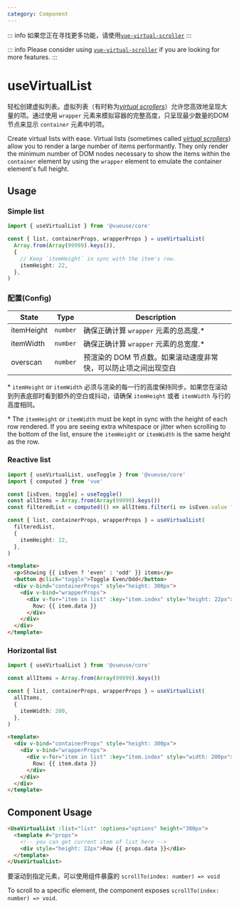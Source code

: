 ```yaml
---
category: Component
---
```


::: info
如果您正在寻找更多功能，请使用[`vue-virtual-scroller`](https://github.com/Akryum/vue-virtual-scroller)
:::

::: info
Please consider using [`vue-virtual-scroller`](https://github.com/Akryum/vue-virtual-scroller) if you are looking for more features.
:::


# useVirtualList

轻松创建虚拟列表。虚拟列表（有时称为[*virtual scrollers*](https://akryum.github.io/vue-virtual-scroller/)）允许您高效地呈现大量的项。通过使用 `wrapper` 元素来模拟容器的完整高度，只呈现最少数量的DOM节点来显示 `container` 元素中的项。

Create virtual lists with ease. Virtual lists (sometimes called [*virtual scrollers*](https://akryum.github.io/vue-virtual-scroller/)) allow you to render a large number of items performantly. They only render the minimum number of DOM nodes necessary to show the items within the `container` element by using the `wrapper` element to emulate the container element's full height.

## Usage

### Simple list

```typescript
import { useVirtualList } from '@vueuse/core'

const { list, containerProps, wrapperProps } = useVirtualList(
  Array.from(Array(99999).keys()),
  {
    // Keep `itemHeight` in sync with the item's row.
    itemHeight: 22,
  },
)
```

### 配置(Config)

| State      | Type     | Description                                                                                     |
|------------|----------|-------------------------------------------------------------------------------------------------|
| itemHeight | `number` | 确保正确计算 `wrapper` 元素的总高度.*                 |
| itemWidth  | `number` | 确保正确计算 `wrapper` 元素的总宽度.*                  |
| overscan   | `number` | 预渲染的 DOM 节点数。如果滚动速度非常快，可以防止项之间出现空白 |

\* `itemHeight` or `itemWidth` 必须与渲染的每一行的高度保持同步。如果您在滚动到列表底部时看到额外的空白或抖动，请确保 `itemHeight` 或者 `itemWidth` 与行的高度相同。

\* The `itemHeight` or `itemWidth` must be kept in sync with the height of each row rendered. If you are seeing extra whitespace or jitter when scrolling to the bottom of the list, ensure the `itemHeight` or `itemWidth` is the same height as the row.

### Reactive list

```typescript
import { useVirtualList, useToggle } from '@vueuse/core'
import { computed } from 'vue'

const [isEven, toggle] = useToggle()
const allItems = Array.from(Array(99999).keys())
const filteredList = computed(() => allItems.filter(i => isEven.value ? i % 2 === 0 : i % 2 === 1))

const { list, containerProps, wrapperProps } = useVirtualList(
  filteredList,
  {
    itemHeight: 22,
  },
)
```

```html
<template>
  <p>Showing {{ isEven ? 'even' : 'odd' }} items</p>
  <button @click="toggle">Toggle Even/Odd</button>
  <div v-bind="containerProps" style="height: 300px">
    <div v-bind="wrapperProps">
      <div v-for="item in list" :key="item.index" style="height: 22px">
        Row: {{ item.data }}
      </div>
    </div>
  </div>
</template>
```

### Horizontal list

```typescript
import { useVirtualList } from '@vueuse/core'

const allItems = Array.from(Array(99999).keys())

const { list, containerProps, wrapperProps } = useVirtualList(
  allItems,
  {
    itemWidth: 200,
  },
)
```

```html
<template>
  <div v-bind="containerProps" style="height: 300px">
    <div v-bind="wrapperProps">
      <div v-for="item in list" :key="item.index" style="width: 200px">
        Row: {{ item.data }}
      </div>
    </div>
  </div>
</template>
```

## Component Usage

```html
<UseVirtualList :list="list" :options="options" height="300px">
  <template #="props">
    <!-- you can get current item of list here -->
    <div style="height: 22px">Row {{ props.data }}</div>
  </template>
</UseVirtualList>
```

要滚动到指定元素，可以使用组件暴露的 `scrollTo(index: number) => void`

To scroll to a specific element, the component exposes `scrollTo(index: number) => void`.
